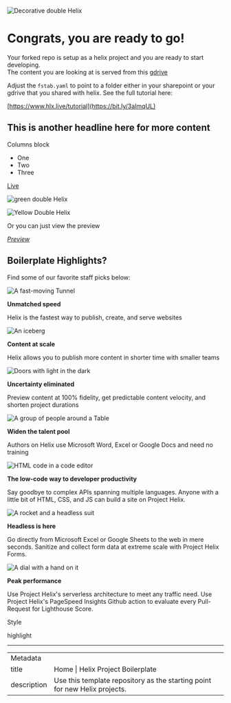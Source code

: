 ![Decorative double Helix](./media_12637fbb67cddc5d293b20975e89028d919270ac0.jpeg?width=750\&format=jpeg\&optimize=medium)

# Congrats, you are ready to go!

Your forked repo is setup as a helix project and you are ready to start developing.  
The content you are looking at is served from this [gdrive](https://drive.google.com/drive/folders/1MGzOt7ubUh3gu7zhZIPb7R7dyRzG371j?usp=sharing)

Adjust the `fstab.yaml` to point to a folder either in your sharepoint or your gdrive that you shared with helix. See the full tutorial here:

[https://www.hlx.live/tutorial](https://bit.ly/3aImqUL)

## This is another headline here for more content

Columns block

-   One
-   Two
-   Three

[Live](/)

![green double Helix](./media_17e9dd0aae03d62b8ebe2159b154d6824ef55732d.png?width=750\&format=png\&optimize=medium)

![Yellow Double Helix](./media_143cf1a441962c90f082d4f7dba2aeefb07f4e821.png?width=750\&format=png\&optimize=medium)

Or you can just view the preview

_[Preview](/)_

## Boilerplate Highlights?

Find some of our favorite staff picks below:

![A fast-moving Tunnel ](./media_1f9dc2fa1ffa3f8064411fefb0913d09b434c3345.jpeg?width=750\&format=jpeg\&optimize=medium)

**Unmatched speed**

Helix is the fastest way to publish, create, and serve websites

![An iceberg](./media_164228d719efbe210030ba16982dddb5af294267d.jpeg?width=750\&format=jpeg\&optimize=medium)

**Content at scale**

Helix allows you to publish more content in shorter time with smaller teams

![Doors with light in the dark](./media_1e48ab637eaa59d36bfb74c8c3cc1eafc117b9276.jpeg?width=750\&format=jpeg\&optimize=medium)

**Uncertainty eliminated**

Preview content at 100% fidelity, get predictable content velocity, and shorten project durations

![A group of people around a Table](./media_13188f1b63b8c968cec7dfccef4fdfc6a9e6f70b5.jpeg?width=750\&format=jpeg\&optimize=medium)

**Widen the talent pool**

Authors on Helix use Microsoft Word, Excel or Google Docs and need no training

![HTML code in a code editor](./media_1c636300a4d38afed5441e542fd6d7241839844b0.jpeg?width=750\&format=jpeg\&optimize=medium)

**The low-code way to developer productivity**

Say goodbye to complex APIs spanning multiple languages. Anyone with a little bit of HTML, CSS, and JS can build a site on Project Helix.

![A rocket and a headless suit](./media_1362767d232221ff20c67bc0694a8924d483687b1.jpeg?width=750\&format=jpeg\&optimize=medium)

**Headless is here**

Go directly from Microsoft Excel or Google Sheets to the web in mere seconds. Sanitize and collect form data at extreme scale with Project Helix Forms.

![A dial with a hand on it](./media_1a620138deb385f05412f4f96f9b18e454a769c76.jpeg?width=750\&format=jpeg\&optimize=medium)

**Peak performance**

Use Project Helix's serverless architecture to meet any traffic need. Use Project Helix's PageSpeed Insights Github action to evaluate every Pull-Request for Lighthouse Score.

Style

highlight

---

<table>
  <tr>
    <td colspan="2">Metadata</td>
  </tr>
  <tr>
    <td>title</td>
    <td>Home | Helix Project Boilerplate</td>
  </tr>
  <tr>
    <td>description</td>
    <td>Use this template repository as the starting point for new Helix projects.</td>
  </tr>
</table>
